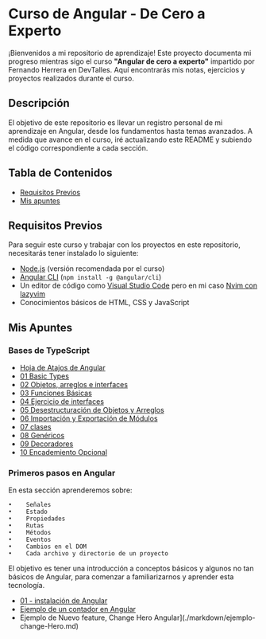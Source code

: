 # Curso de Angular - De Cero a Experto

¡Bienvenidos a mi repositorio de aprendizaje! Este proyecto documenta mi progreso mientras sigo el curso **"Angular de cero a experto"** impartido por Fernando Herrera en DevTalles. Aquí encontrarás mis notas, ejercicios y proyectos realizados durante el curso.

## Descripción

El objetivo de este repositorio es llevar un registro personal de mi aprendizaje en Angular, desde los fundamentos hasta temas avanzados. A medida que avance en el curso, iré actualizando este README y subiendo el código correspondiente a cada sección.

## Tabla de Contenidos

- [Requisitos Previos](#requisitos-previos)
- [Mis apuntes](#mis-apuntes)

## Requisitos Previos

Para seguir este curso y trabajar con los proyectos en este repositorio, necesitarás tener instalado lo siguiente:

- [Node.js](https://nodejs.org/) (versión recomendada por el curso)
- [Angular CLI](https://angular.io/cli) (`npm install -g @angular/cli`)
- Un editor de código como [Visual Studio Code](https://code.visualstudio.com/) pero en mi caso [Nvim con lazyvim](https://www.lazyvim.org/installation)
- Conocimientos básicos de HTML, CSS y JavaScript

## Mis Apuntes

### Bases de TypeScript

- [Hoja de Atajos de Angular](./markdown/angular-cheat-sheet.pdf)
- [01 Basic Types](./markdown/01-basic-types.md)
- [02 Objetos, arreglos e interfaces](/markdown/02-objects-interfaces.md)
- [03 Funciones Básicas](./markdown/03-basic-functions.md)
- [04 Ejercicio de interfaces](./markdown/04-homework-types.md)
- [05 Desestructuración de Objetos y Arreglos](./markdown/05-desestructuring-Objects-Arrays.md)
- [06 Importación y Exportación de Módulos](./markdown/06-import-export.md)
- [07 clases](./markdown/07-clases.md)
- [08 Genéricos](./markdown/08-generics.md)
- [09 Decoradores](./markdown/09-decorators.md)
- [10 Encademiento Opcional](./markdown/)

### Primeros pasos en Angular

En esta sección aprenderemos sobre:

    •    Señales
    •    Estado
    •    Propiedades
    •    Rutas
    •    Métodos
    •    Eventos
    •    Cambios en el DOM
    •    Cada archivo y directorio de un proyecto

El objetivo es tener una introducción a conceptos básicos y algunos no tan básicos de Angular, para comenzar a familiarizarnos y aprender esta tecnología.

- [01 - instalación de Angular](./markdown/01-bases.md)
- [Ejemplo de un contador en Angular](./markdown/ejemplo-contador.md)
- Ejemplo de Nuevo feature, Change Hero Angular](./markdown/ejemplo-change-Hero.md)
